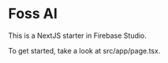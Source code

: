 # Foss AI

This is a NextJS starter in Firebase Studio.

To get started, take a look at src/app/page.tsx.
